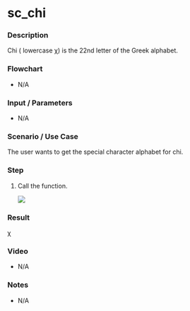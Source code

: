 # sc_chi

### Description

Chi ( lowercase χ) is the 22nd letter of the Greek alphabet.

### Flowchart

- N/A 

### Input / Parameters

- N/A

### Scenario / Use Case

The user wants to get the special character alphabet for chi.

### Step

1. Call the function.
    
    ![](../../../../document/function/SpecialCharacter/sc_chi1/sc_chi-step-1.png?raw=true)
 
### Result

 χ
 
### Video

- N/A

<!--[![Video](http://i.imgur.com/Ot5DWAW.png)](https://youtu.be/StTqXEQ2l-Y?t=35s)-->

### Notes

- N/A